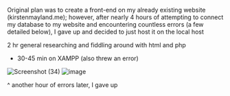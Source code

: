 Original plan was to create a front-end on my already existing website (kirstenmayland.me); however, after nearly 4 hours of attempting to connect my database to my website and encountering countless errors (a few detailed below), I gave up and decided to just host it on the local host

2 hr general researching and fiddling around with html and php

+ 30-45 min on XAMPP (also threw an error)

![Screenshot (34)](https://github.com/KirstenMayland/cs61databases/assets/102620915/ed4e3faa-262b-42b8-9f0d-4e75e10c67cf)
![image](https://github.com/KirstenMayland/cs61databases/assets/102620915/924eea3f-4e8a-4a50-b5e6-8384a9b8ad6d)

^ another hour of errors later, I gave up
